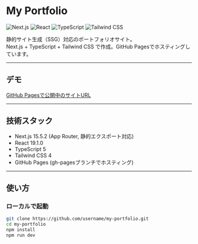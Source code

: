 # My Portfolio

![Next.js](https://img.shields.io/badge/Next.js-15.5.2-black?logo=next.js)
![React](https://img.shields.io/badge/React-19.1.0-blue?logo=react)
![TypeScript](https://img.shields.io/badge/TypeScript-5.0-blue?logo=typescript)
![Tailwind CSS](https://img.shields.io/badge/Tailwind_CSS-4.0-green?logo=tailwind-css)

静的サイト生成（SSG）対応のポートフォリオサイト。  
Next.js + TypeScript + Tailwind CSS で作成。GitHub Pagesでホスティングしています。

---

## デモ

[GitHub Pagesで公開中のサイトURL](https://sigu-f7a231.github.io/portfolio-site/)

---

## 技術スタック

- Next.js 15.5.2 (App Router, 静的エクスポート対応)
- React 19.1.0
- TypeScript 5
- Tailwind CSS 4
- GitHub Pages (gh-pagesブランチでホスティング)

---

## 使い方

### ローカルで起動

```bash
git clone https://github.com/username/my-portfolio.git
cd my-portfolio
npm install
npm run dev
